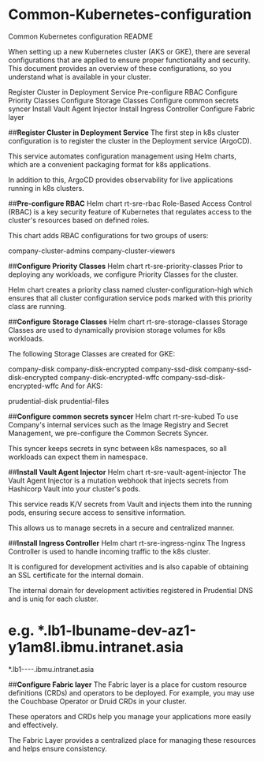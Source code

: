 # Common-Kubernetes-configuration
Common Kubernetes configuration README

When setting up a new Kubernetes cluster (AKS or GKE), there are several configurations that are applied to ensure proper functionality and security. This document provides an overview of these configurations, so you understand what is available in your cluster.

  Register Cluster in Deployment Service
  Pre-configure RBAC
  Configure Priority Classes
  Configure Storage Classes
  Configure common secrets syncer
  Install Vault Agent Injector
  Install Ingress Controller
  Configure Fabric layer

##**Register Cluster in Deployment Service**
The first step in k8s cluster configuration is to register the cluster in the Deployment service (ArgoCD).

This service automates configuration management using Helm charts, which are a convenient packaging format for k8s applications.

In addition to this, ArgoCD provides observability for live applications running in k8s clusters.

##**Pre-configure RBAC**
Helm chart	rt-sre-rbac
Role-Based Access Control (RBAC) is a key security feature of Kubernetes that regulates access to the cluster's resources based on defined roles.

This chart adds RBAC configurations for two groups of users:

company-cluster-admins
company-cluster-viewers

##**Configure Priority Classes**
Helm chart	rt-sre-priority-classes
Prior to deploying any workloads, we configure Priority Classes for the cluster.

Helm chart creates a priority class named cluster-configuration-high which ensures that all cluster configuration service pods marked with this priority class are running.

##**Configure Storage Classes**
Helm chart	rt-sre-storage-classes
Storage Classes are used to dynamically provision storage volumes for k8s workloads.

The following Storage Classes are created for GKE:

company-disk
company-disk-encrypted
company-ssd-disk
company-ssd-disk-encrypted
company-disk-encrypted-wffc
company-ssd-disk-encrypted-wffc
And for AKS:

prudential-disk
prudential-files

##**Configure common secrets syncer**
Helm chart	rt-sre-kubed
To use Company's internal services such as the Image Registry and Secret Management, we pre-configure the Common Secrets Syncer.

This syncer keeps secrets in sync between k8s namespaces, so all workloads can expect them in namespace.

##**Install Vault Agent Injector**
Helm chart	rt-sre-vault-agent-injector
The Vault Agent Injector is a mutation webhook that injects secrets from Hashicorp Vault into your cluster's pods.

This service reads K/V secrets from Vault and injects them into the running pods, ensuring secure access to sensitive information.

This allows us to manage secrets in a secure and centralized manner.

##**Install Ingress Controller**
Helm chart	rt-sre-ingress-nginx
The Ingress Controller is used to handle incoming traffic to the k8s cluster.

It is configured for development activities and is also capable of obtaining an SSL certificate for the internal domain.

The internal domain for development activities registered in Prudential DNS and is uniq for each cluster.

# e.g. *.lb1-lbuname-dev-az1-y1am8l.ibmu.intranet.asia
*.lb1-<lbu>-<stage>-<location>-<appref>.ibmu.intranet.asia

##**Configure Fabric layer**
The Fabric layer is a place for custom resource definitions (CRDs) and operators to be deployed. For example, you may use the Couchbase Operator or Druid CRDs in your cluster.

These operators and CRDs help you manage your applications more easily and effectively.

The Fabric Layer provides a centralized place for managing these resources and helps ensure consistency.

